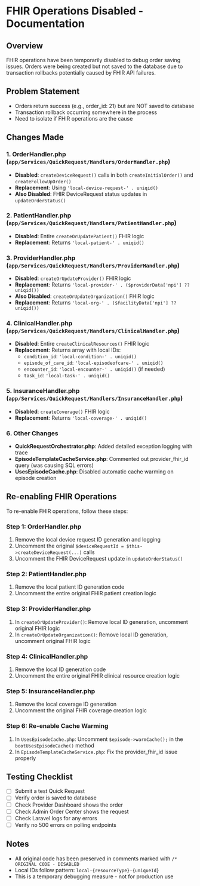 # FHIR Operations Disabled - Documentation

## Overview
FHIR operations have been temporarily disabled to debug order saving issues. Orders were being created but not saved to the database due to transaction rollbacks potentially caused by FHIR API failures.

## Problem Statement
- Orders return success (e.g., order_id: 21) but are NOT saved to database
- Transaction rollback occurring somewhere in the process
- Need to isolate if FHIR operations are the cause

## Changes Made

### 1. OrderHandler.php (`app/Services/QuickRequest/Handlers/OrderHandler.php`)
- **Disabled**: `createDeviceRequest()` calls in both `createInitialOrder()` and `createFollowUpOrder()`
- **Replacement**: Using `'local-device-request-' . uniqid()`
- **Also Disabled**: FHIR DeviceRequest status updates in `updateOrderStatus()`

### 2. PatientHandler.php (`app/Services/QuickRequest/Handlers/PatientHandler.php`)
- **Disabled**: Entire `createOrUpdatePatient()` FHIR logic
- **Replacement**: Returns `'local-patient-' . uniqid()`

### 3. ProviderHandler.php (`app/Services/QuickRequest/Handlers/ProviderHandler.php`)
- **Disabled**: `createOrUpdateProvider()` FHIR logic
- **Replacement**: Returns `'local-provider-' . ($providerData['npi'] ?? uniqid())`
- **Also Disabled**: `createOrUpdateOrganization()` FHIR logic
- **Replacement**: Returns `'local-org-' . ($facilityData['npi'] ?? uniqid())`

### 4. ClinicalHandler.php (`app/Services/QuickRequest/Handlers/ClinicalHandler.php`)
- **Disabled**: Entire `createClinicalResources()` FHIR logic
- **Replacement**: Returns array with local IDs:
  - `condition_id`: `'local-condition-' . uniqid()`
  - `episode_of_care_id`: `'local-episodeofcare-' . uniqid()`
  - `encounter_id`: `'local-encounter-' . uniqid()` (if needed)
  - `task_id`: `'local-task-' . uniqid()`

### 5. InsuranceHandler.php (`app/Services/QuickRequest/Handlers/InsuranceHandler.php`)
- **Disabled**: `createCoverage()` FHIR logic
- **Replacement**: Returns `'local-coverage-' . uniqid()`

### 6. Other Changes
- **QuickRequestOrchestrator.php**: Added detailed exception logging with trace
- **EpisodeTemplateCacheService.php**: Commented out provider_fhir_id query (was causing SQL errors)
- **UsesEpisodeCache.php**: Disabled automatic cache warming on episode creation

## Re-enabling FHIR Operations

To re-enable FHIR operations, follow these steps:

### Step 1: OrderHandler.php
1. Remove the local device request ID generation and logging
2. Uncomment the original `$deviceRequestId = $this->createDeviceRequest(...)` calls
3. Uncomment the FHIR DeviceRequest update in `updateOrderStatus()`

### Step 2: PatientHandler.php
1. Remove the local patient ID generation code
2. Uncomment the entire original FHIR patient creation logic

### Step 3: ProviderHandler.php
1. In `createOrUpdateProvider()`: Remove local ID generation, uncomment original FHIR logic
2. In `createOrUpdateOrganization()`: Remove local ID generation, uncomment original FHIR logic

### Step 4: ClinicalHandler.php
1. Remove the local ID generation code
2. Uncomment the entire original FHIR clinical resource creation logic

### Step 5: InsuranceHandler.php
1. Remove the local coverage ID generation
2. Uncomment the original FHIR coverage creation logic

### Step 6: Re-enable Cache Warming
1. In `UsesEpisodeCache.php`: Uncomment `$episode->warmCache();` in the `bootUsesEpisodeCache()` method
2. In `EpisodeTemplateCacheService.php`: Fix the provider_fhir_id issue properly

## Testing Checklist
- [ ] Submit a test Quick Request
- [ ] Verify order is saved to database
- [ ] Check Provider Dashboard shows the order
- [ ] Check Admin Order Center shows the request
- [ ] Check Laravel logs for any errors
- [ ] Verify no 500 errors on polling endpoints

## Notes
- All original code has been preserved in comments marked with `/* ORIGINAL CODE - DISABLED`
- Local IDs follow pattern: `local-{resourceType}-{uniqueId}`
- This is a temporary debugging measure - not for production use
